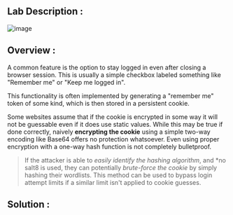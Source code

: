 ## Lab Description :

![image](https://github.com/sh3bu/Portswigger_labs/assets/67383098/6fba9ea2-8a18-4fc8-bd4c-ae3094bf98dc)

## Overview :

A common feature is the option to stay logged in even after closing a browser session. This is usually a simple checkbox labeled something like "Remember me" or "Keep me logged in".

This functionality is often implemented by generating a "remember me" token of some kind, which is then stored in a persistent cookie.

Some websites assume that if the cookie is encrypted in some way it will not be guessable even if it does use static values. While this may be true if done correctly, naively **encrypting the cookie** using a simple two-way encoding like Base64 offers no protection whatsoever. Even using proper encryption with a one-way hash function is not completely bulletproof.

> If the attacker is able to *easily identify the hashing algorithm*, and *no salt8 is used, they can potentially *brute-force the cookie* by simply 
> hashing their wordlists. This method can be used to bypass login attempt limits if a similar limit isn't applied to cookie guesses. 

## Solution :

